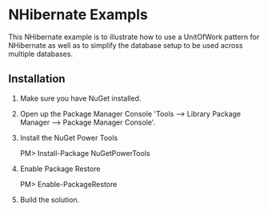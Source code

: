 NHibernate Exampls
=============

This NHibernate example is to illustrate how to use a UnitOfWork pattern for NHibernate as well as to simplify the database setup to be
used across multiple databases.

Installation
-------

1. Make sure you have NuGet installed.
2. Open up the Package Manager Console 'Tools --> Library Package Manager --> Package Manager Console'.
3. Install the NuGet Power Tools 

	PM> Install-Package NuGetPowerTools
	
4. Enable Package Restore

	PM> Enable-PackageRestore
	
5. Build the solution.